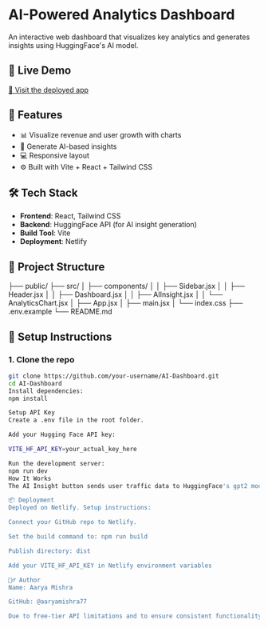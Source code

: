 
# AI-Powered Analytics Dashboard

An interactive web dashboard that visualizes key analytics and generates insights using HuggingFace's AI model.

## 🚀 Live Demo
[🔗 Visit the deployed app](https://ai-dasboard.netlify.app/)

## 🧠 Features
- 📊 Visualize revenue and user growth with charts
- 🧠 Generate AI-based insights
- 💻 Responsive layout
- ⚙️ Built with Vite + React + Tailwind CSS

## 🛠️ Tech Stack

- **Frontend**: React, Tailwind CSS
- **Backend**: HuggingFace API (for AI insight generation)
- **Build Tool**: Vite
- **Deployment**: Netlify

## 📁 Project Structure

├── public/
├── src/
│ ├── components/
│ │ ├── Sidebar.jsx
│ │ ├── Header.jsx
│ │ ├── Dashboard.jsx
│ │ ├── AIInsight.jsx
│ │ └── AnalyticsChart.jsx
│ ├── App.jsx
│ ├── main.jsx
│ └── index.css
├── .env.example
└── README.md
## 🔧 Setup Instructions

### 1. Clone the repo
```bash
git clone https://github.com/your-username/AI-Dashboard.git
cd AI-Dashboard
Install dependencies:
npm install

Setup API Key
Create a .env file in the root folder.

Add your Hugging Face API key:

VITE_HF_API_KEY=your_actual_key_here

Run the development server:
npm run dev
How It Works
The AI Insight button sends user traffic data to HuggingFace's gpt2 model and returns a text-based insight. This demonstrates real-world AI + frontend integration.

📦 Deployment
Deployed on Netlify. Setup instructions:

Connect your GitHub repo to Netlify.

Set the build command to: npm run build

Publish directory: dist

Add your VITE_HF_API_KEY in Netlify environment variables

🙋‍♂️ Author
Name: Aarya Mishra

GitHub: @aaryamishra77

Due to free-tier API limitations and to ensure consistent functionality during assessment, the AI Insight section uses mocked data simulating an API response.
